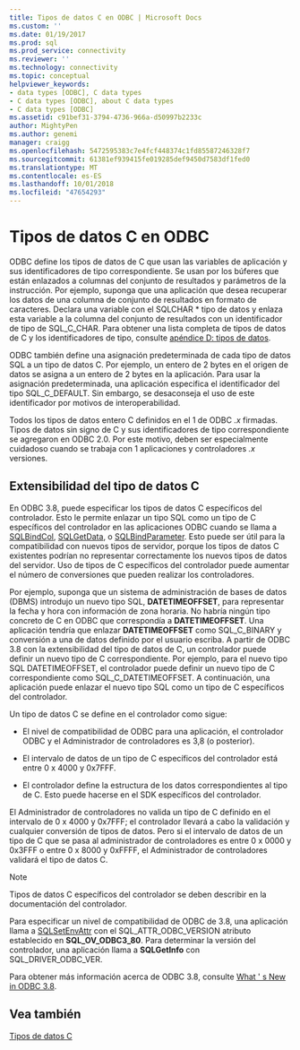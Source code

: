 ```yaml
---
title: Tipos de datos C en ODBC | Microsoft Docs
ms.custom: ''
ms.date: 01/19/2017
ms.prod: sql
ms.prod_service: connectivity
ms.reviewer: ''
ms.technology: connectivity
ms.topic: conceptual
helpviewer_keywords:
- data types [ODBC], C data types
- C data types [ODBC], about C data types
- C data types [ODBC]
ms.assetid: c91bef31-3794-4736-966a-d50997b2233c
author: MightyPen
ms.author: genemi
manager: craigg
ms.openlocfilehash: 5472595383c7e4fcf448374c1fd85587246328f7
ms.sourcegitcommit: 61381ef939415fe019285def9450d7583df1fed0
ms.translationtype: MT
ms.contentlocale: es-ES
ms.lasthandoff: 10/01/2018
ms.locfileid: "47654293"
---
```

# <a name="c-data-types-in-odbc"></a>Tipos de datos C en ODBC
ODBC define los tipos de datos de C que usan las variables de aplicación y sus identificadores de tipo correspondiente. Se usan por los búferes que están enlazados a columnas del conjunto de resultados y parámetros de la instrucción. Por ejemplo, suponga que una aplicación que desea recuperar los datos de una columna de conjunto de resultados en formato de caracteres. Declara una variable con el SQLCHAR * tipo de datos y enlaza esta variable a la columna del conjunto de resultados con un identificador de tipo de SQL_C_CHAR. Para obtener una lista completa de tipos de datos de C y los identificadores de tipo, consulte [apéndice D: tipos de datos](../../../odbc/reference/appendixes/appendix-d-data-types.md).  
  
 ODBC también define una asignación predeterminada de cada tipo de datos SQL a un tipo de datos C. Por ejemplo, un entero de 2 bytes en el origen de datos se asigna a un entero de 2 bytes en la aplicación. Para usar la asignación predeterminada, una aplicación especifica el identificador del tipo SQL_C_DEFAULT. Sin embargo, se desaconseja el uso de este identificador por motivos de interoperabilidad.  
  
 Todos los tipos de datos entero C definidos en el 1 de ODBC *.x* firmadas. Tipos de datos sin signo de C y sus identificadores de tipo correspondiente se agregaron en ODBC 2.0. Por este motivo, deben ser especialmente cuidadoso cuando se trabaja con 1 aplicaciones y controladores *.x* versiones.  
  
## <a name="c-data-type-extensibility"></a>Extensibilidad del tipo de datos C  
 En ODBC 3.8, puede especificar los tipos de datos C específicos del controlador. Esto le permite enlazar un tipo SQL como un tipo de C específicos del controlador en las aplicaciones ODBC cuando se llama a [SQLBindCol](../../../odbc/reference/syntax/sqlbindcol-function.md), [SQLGetData](../../../odbc/reference/syntax/sqlgetdata-function.md), o [SQLBindParameter](../../../odbc/reference/syntax/sqlbindparameter-function.md). Esto puede ser útil para la compatibilidad con nuevos tipos de servidor, porque los tipos de datos C existentes podrían no representar correctamente los nuevos tipos de datos del servidor. Uso de tipos de C específicos del controlador puede aumentar el número de conversiones que pueden realizar los controladores.  
  
 Por ejemplo, suponga que un sistema de administración de bases de datos (DBMS) introdujo un nuevo tipo SQL, **DATETIMEOFFSET**, para representar la fecha y hora con información de zona horaria. No habría ningún tipo concreto de C en ODBC que correspondía a **DATETIMEOFFSET**. Una aplicación tendría que enlazar **DATETIMEOFFSET** como SQL_C_BINARY y conversión a una de datos definido por el usuario escriba. A partir de ODBC 3.8 con la extensibilidad del tipo de datos de C, un controlador puede definir un nuevo tipo de C correspondiente. Por ejemplo, para el nuevo tipo SQL DATETIMEOFFSET, el controlador puede definir un nuevo tipo de C correspondiente como SQL_C_DATETIMEOFFSET. A continuación, una aplicación puede enlazar el nuevo tipo SQL como un tipo de C específicos del controlador.  
  
 Un tipo de datos C se define en el controlador como sigue:  
  
-   El nivel de compatibilidad de ODBC para una aplicación, el controlador ODBC y el Administrador de controladores es 3,8 (o posterior).  
  
-   El intervalo de datos de un tipo de C específicos del controlador está entre 0 x 4000 y 0x7FFF.  
  
-   El controlador define la estructura de los datos correspondientes al tipo de C.  Esto puede hacerse en el SDK específicos del controlador.  
  
 El Administrador de controladores no valida un tipo de C definido en el intervalo de 0 x 4000 y 0x7FFF; el controlador llevará a cabo la validación y cualquier conversión de tipos de datos. Pero si el intervalo de datos de un tipo de C que se pasa al administrador de controladores es entre 0 x 0000 y 0x3FFF o entre 0 x 8000 y 0xFFFF, el Administrador de controladores validará el tipo de datos C.  
  
> [!NOTE]  
>  Tipos de datos C específicos del controlador se deben describir en la documentación del controlador.  
  
 Para especificar un nivel de compatibilidad de ODBC de 3.8, una aplicación llama a [SQLSetEnvAttr](../../../odbc/reference/syntax/sqlsetenvattr-function.md) con el SQL_ATTR_ODBC_VERSION atributo establecido en **SQL_OV_ODBC3_80**. Para determinar la versión del controlador, una aplicación llama a **SQLGetInfo** con SQL_DRIVER_ODBC_VER.  
  
 Para obtener más información acerca de ODBC 3.8, consulte [What ' s New in ODBC 3.8](../../../odbc/reference/what-s-new-in-odbc-3-8.md).  
  
## <a name="see-also"></a>Vea también  
 [Tipos de datos C](../../../odbc/reference/appendixes/c-data-types.md)
